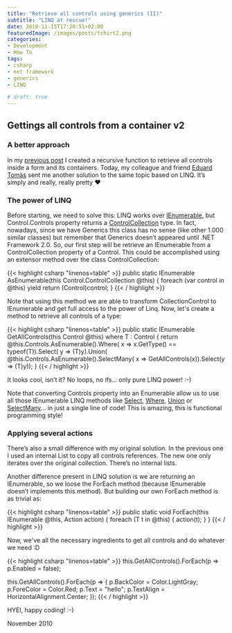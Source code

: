 ```yaml
---
title: "Retrieve all controls using generics (II)"
subtitle: "LINQ at rescue!"
date: 2010-11-15T17:20:51+02:00
featuredImage: /images/posts/tshirt2.png
categories:
- Development
- How To
tags:
- csharp
- net framework
- generics
- LINQ

# draft: true
---
```


## Gettings all controls from a container v2

### A better approach

In my [previous post](/retrieve-all-controls-using-generics-i) I created a recursive function to retrieve all controls inside a form and its containers. Today, my colleague and friend [Eduard Tomàs](https://twitter.com/eiximenis?lang=en) sent me another solution to the same topic based on LINQ. It’s simply and really, really pretty :heart:

### The power of LINQ

Before starting, we need to solve this: LINQ works over [IEnumerable<T>](https://docs.microsoft.com/en-us/dotnet/api/system.collections.generic.ienumerable-1?view=netcore-3.1), but Control.Controls property returns a [ControlCollection](https://docs.microsoft.com/en-us/dotnet/api/system.windows.forms.control.controlcollection?view=netcore-3.1) type. In fact, nowadays, since we have Generics this class has no sense (like other 1.000 similar classes) but remember that Generics doesn’t appeared until .NET Framework 2.0. So, our first step will be retrieve an IEnumerable<Control> from a ControlCollection property of a Control. This could be accomplished using an extensor method over the class ControlCollection:

{{< highlight csharp "linenos=table" >}}
public static IEnumerable<Control> AsEnumerable(this Control.ControlCollection @this)
{
    foreach (var control in @this)
        yield return (Control)control;
}
{{< / highlight >}}

Note that using this method we are able to transform CollectionControl to IEnumerable<Control> and get full access to the power of Linq. Now, let's create a method to retrieve all controls of a type:

{{< highlight csharp "linenos=table" >}}
public static IEnumerable<T> GetAllControls<T>(this Control @this) where T : Control
{
    return @this.Controls.AsEnumerable().Where(
        x => x.GetType() == typeof(T)).Select(
        y => (T)y).Union(
        @this.Controls.AsEnumerable().SelectMany(
            x => GetAllControls<T>(x)).Select(y => (T)y));
}
{{< / highlight >}}

It looks cool, isn’t it? No loops, no ifs… only pure LINQ power! :-)

Note that converting Controls property into an Enumerable allow us to use all those IEnumerable LINQ methods like [Select](https://docs.microsoft.com/en-us/dotnet/api/system.linq.enumerable.select?view=netcore-3.1), [Where](https://docs.microsoft.com/en-us/dotnet/api/system.linq.enumerable.where?view=netcore-3.1), [Union](https://docs.microsoft.com/en-us/dotnet/api/system.linq.enumerable.union?view=netcore-3.1) or [SelectMany](https://docs.microsoft.com/en-us/dotnet/api/system.linq.enumerable.selectmany?view=netcore-3.1)... in just a single line of code! This is amazing, this is functional programming style!

### Applying several actions

There’s also a small difference with my original solution. In the previous one I used an internal List<T> to copy all controls references. The new one only iterates over the original collection. There’s no internal lists.

Another difference present in LINQ solution is we are returning an IEnumerable, so we loose the ForEach method (because IEnumerable doesn’t implements this method). But building our own ForEach method is as trivial as:

{{< highlight csharp "linenos=table" >}}
public static void ForEach<T>(this IEnumerable<T> @this, Action<T> action)
{
    foreach (T t in @this) { action(t); }
}
{{< / highlight >}}

Now, we've all the necessary ingredients to get all controls and do whatever we need :D

{{< highlight csharp "linenos=table" >}}
this.GetAllControls<TextBox>().ForEach(p => p.Enabled = false);

this.GetAllControls<TextBox>().ForEach(p =>
{
    p.BackColor = Color.LightGray;
    p.ForeColor = Color.Red;
    p.Text = "hello";
    p.TextAlign = HorizontalAlignment.Center;
});
{{< / highlight >}}

HYEI, happy coding! :-)

November 2010
